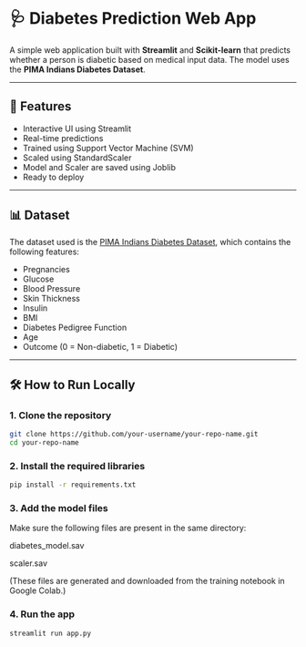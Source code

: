 # 🩺 Diabetes Prediction Web App

A simple web application built with **Streamlit** and **Scikit-learn** that predicts whether a person is diabetic based on medical input data. The model uses the **PIMA Indians Diabetes Dataset**.

---

## 🚀 Features

- Interactive UI using Streamlit
- Real-time predictions
- Trained using Support Vector Machine (SVM)
- Scaled using StandardScaler
- Model and Scaler are saved using Joblib
- Ready to deploy

---

## 📊 Dataset

The dataset used is the [PIMA Indians Diabetes Dataset](https://www.kaggle.com/datasets/uciml/pima-indians-diabetes-database), which contains the following features:

- Pregnancies
- Glucose
- Blood Pressure
- Skin Thickness
- Insulin
- BMI
- Diabetes Pedigree Function
- Age
- Outcome (0 = Non-diabetic, 1 = Diabetic)

---

## 🛠️ How to Run Locally

### 1. Clone the repository
```bash
git clone https://github.com/your-username/your-repo-name.git
cd your-repo-name
```
### 2. Install the required libraries
```bash
pip install -r requirements.txt
```
### 3. Add the model files
Make sure the following files are present in the same directory:

diabetes_model.sav

scaler.sav

(These files are generated and downloaded from the training notebook in Google Colab.)

### 4. Run the app
```bash
streamlit run app.py
```
